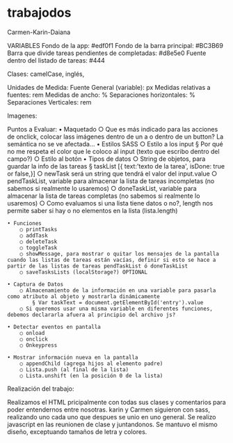 # trabajodos
Carmen-Karin-Daiana

VARIABLES
Fondo de la app: #edf0f1
Fondo de la barra principal: #BC3B69
Barra que divide tareas pendientes de completadas: #d8e5e0
Fuente dentro del listado de tareas: #444

Clases:
camelCase, inglés, 

Unidades de Medida:
Fuente General (variable): px
Medidas relativas a fuentes: rem
Medidas de ancho: %
Separaciones horizontales: %
Separaciones Verticales: rem

Imagenes:

Puntos a Evaluar:
	• Maquetado
		○ Que es más indicado para las acciones de onclick, colocar lass imágenes dentro de un a o dentro de un button? La semántica no se ve afectada…
	• Estilos SASS
		○ Estilo a los input 
			§ Por qué no me respeta el color que le coloco al input (texto que escribo dentro del campo?)
		○ Estilo al botón
	• Tipos de datos
		○ String de objetos, para guardar la info de las tareas
			§ taskList [{
			text:'texto de la tarea',
			isDone: true or false,}]
		○ newTask será un string que tendrá el valor del input.value
		○ pendTaskList, variable para almacenar la lista de tareas incompletas (no sabemos si realmente lo usaremos)
		○ doneTaskList, variable para almacenar la lista de tareas completas (no sabemos si realmente lo usaremos)
		○ Como evaluamos si una lista tiene datos o no?, length nos permite saber si hay o no elementos en la lista (lista.length)
		
		
	• Funciones
		○ printTasks
		○ addTask
		○ deleteTask
		○ toggleTask
		○ showMessage, para mostrar o quitar los mensajes de la pantalla cuando las listas de tareas están vacías, definir si esto se hace a partir de las listas de tareas pendTaskList ó doneTaskList
		○ saveTasksLists (localStorage?) OPTIONAL
	
	• Captura de Datos
		○ Almacenamiento de la información en una variable para pasarla como atributo al objeto y mostrarla dinámicamente
			§ Var taskText = document.getElementById('entry').value
		○ Si queremos usar una misma variable en diferentes funciones, debemos declararla afuera al principio del archivo js?
		
	• Detectar eventos en pantalla
		○ onload
		○ onclick
		○ Onkeypress
		
	• Mostrar información nueva en la pantalla
		○ appendChild (agrega hijos al elemento padre)
		○ Lista.push (al final de la lista)
		○ Lista.unshift (en la posición 0 de la lista)

Realización del trabajo:

Realizamos el HTML pricipalmente con todas sus clases y comentarios para poder entendernos entre nosotras.
karin y Carmen siguieron con sass, realizando uno cada uno que despues se unio en uno general.
Se  realizo javascript en las reunionen de clase y juntandonos.
Se mantuvo el mismo diseño, exceptuando tamaños de letra y colores.
